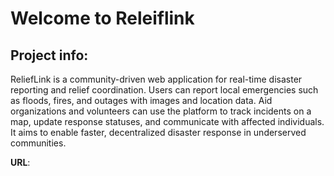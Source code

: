 # Welcome to Releiflink

## Project info:

ReliefLink is a community-driven web application for real-time disaster reporting and relief coordination. Users can report local emergencies such as floods, fires, and outages with images and location data. Aid organizations and volunteers can use the platform to track incidents on a map, update response statuses, and communicate with affected individuals. It aims to enable faster, decentralized disaster response in underserved communities.

**URL**: 

